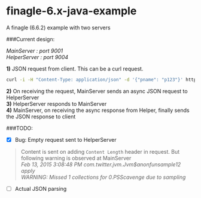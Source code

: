 # finagle-6.x-java-example
A finagle (6.6.2) example with two servers

###Current design:

*MainServer : port 9001*  
*HelperServer : port 9004*

**1)** JSON request from client. This can be a curl request.  
```bash
curl -i -H "Content-Type: application/json" -d '{"pname": "p123"}' http://localhost:9001
```
**2)** On receiving the request, MainServer sends an async JSON request to HelperServer  
**3)** HelperServer responds to MainServer  
**4)** MainServer, on receiving the async response from Helper, finally sends the JSON response to client  
  
###TODO:
- [x] Bug: Empty request sent to HelperServer  

> Content is sent on adding `Content Length` header in request. But following warning is observed at MainServer  
> *Feb 13, 2015 3:08:48 PM com.twitter.jvm.Jvm$$anonfun$sample$1$2 apply*  
> *WARNING: Missed 1 collections for 0.PSScavenge due to sampling*  

- [ ] Actual JSON parsing

